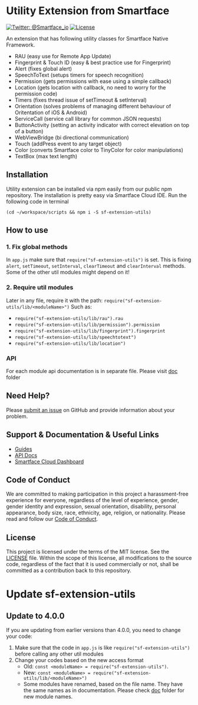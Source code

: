 # Utility Extension from Smartface
[![Twitter: @Smartface_io](https://img.shields.io/badge/contact-@Smartface_io-blue.svg?style=flat)](https://twitter.com/smartface_io)
[![License](https://img.shields.io/badge/license-MIT-green.svg?style=flat)](https://raw.githubusercontent.com/smartface/sf-extension-utils/master/LICENSE)

An extension that has following utility classes for Smartface Native Framework.
- RAU (easy use for Remote App Update)
- Fingerprint & Touch ID (easy & best practice use for Fingerprint)
- Alert (fixes global alert)
- SpeechToText (setups timers for speech recognition)
- Permission (gets permissions with ease using a simple callback)
- Location (gets location with callback, no need to worry for the permission code)
- Timers (fixes thread issue of setTimeout & setInterval)
- Orientation (solves problems of managing different behaviour of Oritentation of iOS & Android)
- ServiceCall (service call library for common JSON requests)
- ButtonActivity (setting an activity indicator with correct elevation on top of a button)
- WebViewBridge (bi directional communication)
- Touch (addPress event to any target object)
- Color (converts Smartface color to TinyColor for color manipulations)
- TextBox (max text length)

## Installation
Utility extension can be installed via npm easily from our public npm repository. The installation is pretty easy via Smartface Cloud IDE.
Run the following code in terminal
```shell
(cd ~/workspace/scripts && npm i -S sf-extension-utils)
```
## How to use
### 1. Fix global methods
In `app.js` make sure that `require("sf-extension-utils")` is set. This is fixing `alert`, `setTimeout`, `setInterval`, `clearTimeout` and `clearInterval` methods. Some of the other util modules might depend on it!
### 2. Require util modules
Later in any file, require it with the path: `require("sf-extension-utils/lib/<moduleName>")` Such as:
- `require("sf-extension-utils/lib/rau").rau`
- `require("sf-extension-utils/lib/permission").permission`
- `require("sf-extension-utils/lib/fingerprint").fingerprint`
- `require("sf-extension-utils/lib/speechtotext")`
- `require("sf-extension-utils/lib/location")`

### API
For each module api documentation is in separate file. Please visit [doc](./doc) folder

## Need Help?

Please [submit an issue](https://github.com/smartface/sf-extension-utils/issues) on GitHub and provide information about your problem.

## Support & Documentation & Useful Links
- [Guides](https://developer.smartface.io/)
- [API Docs](http://ref.smartface.io/)
- [Smartface Cloud Dashboard](https://cloud.smartface.io)

## Code of Conduct
We are committed to making participation in this project a harassment-free experience for everyone, regardless of the level of experience, gender, gender identity and expression, sexual orientation, disability, personal appearance, body size, race, ethnicity, age, religion, or nationality.
Please read and follow our [Code of Conduct](./CODE_OF_CONDUCT.md).

## License

This project is licensed under the terms of the MIT license. See the [LICENSE](./LICENSE) file. Within the scope of this license, all modifications to the source code, regardless of the fact that it is used commercially or not, shall be committed as a contribution back to this repository.


# Update sf-extension-utils
## Update to 4.0.0
If you are updating from earlier versions than 4.0.0, you need to change your code:
1. Make sure that the code in `app.js` is like `require("sf-extension-utils")` before calling any other util modules
2. Change your codes based on the new access format
    - Old: `const <moduleName> = require("sf-extension-utils")`.<moduleName>
    - New: `const <moduleName> = require("sf-extension-utils/lib/<moduleName>")`
    - Some modules have renamed, based on the file name. They have the same names as in documentation. Please check [doc](./doc) folder for new module names.